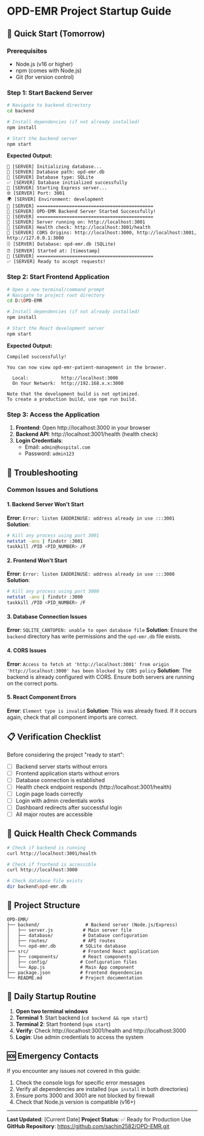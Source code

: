 # OPD-EMR Project Startup Guide

## 🚀 Quick Start (Tomorrow)

### Prerequisites
- Node.js (v16 or higher)
- npm (comes with Node.js)
- Git (for version control)

### Step 1: Start Backend Server
```bash
# Navigate to backend directory
cd backend

# Install dependencies (if not already installed)
npm install

# Start the backend server
npm start
```

**Expected Output:**
```
🔄 [SERVER] Initializing database...
📁 [SERVER] Database path: opd-emr.db
🔗 [SERVER] Database type: SQLite
✅ [SERVER] Database initialized successfully
🚀 [SERVER] Starting Express server...
🌐 [SERVER] Port: 3001
🌍 [SERVER] Environment: development
🎉 [SERVER] ===========================================
🎉 [SERVER] OPD-EMR Backend Server Started Successfully!
🎉 [SERVER] ===========================================
🚀 [SERVER] Server running on: http://localhost:3001
🔗 [SERVER] Health check: http://localhost:3001/health
📡 [SERVER] CORS Origins: http://localhost:3000, http://localhost:3001, http://127.0.0.1:3000
🗄️ [SERVER] Database: opd-emr.db (SQLite)
⏰ [SERVER] Started at: [timestamp]
🎉 [SERVER] ===========================================
✅ [SERVER] Ready to accept requests!
```

### Step 2: Start Frontend Application
```bash
# Open a new terminal/command prompt
# Navigate to project root directory
cd D:\OPD-EMR

# Install dependencies (if not already installed)
npm install

# Start the React development server
npm start
```

**Expected Output:**
```
Compiled successfully!

You can now view opd-emr-patient-management in the browser.

  Local:            http://localhost:3000
  On Your Network:  http://192.168.x.x:3000

Note that the development build is not optimized.
To create a production build, use npm run build.
```

### Step 3: Access the Application
1. **Frontend**: Open http://localhost:3000 in your browser
2. **Backend API**: http://localhost:3001/health (health check)
3. **Login Credentials**:
   - Email: `admin@hospital.com`
   - Password: `admin123`

## 🔧 Troubleshooting

### Common Issues and Solutions

#### 1. Backend Server Won't Start
**Error**: `Error: listen EADDRINUSE: address already in use :::3001`
**Solution**: 
```bash
# Kill any process using port 3001
netstat -ano | findstr :3001
taskkill /PID <PID_NUMBER> /F
```

#### 2. Frontend Won't Start
**Error**: `Error: listen EADDRINUSE: address already in use :::3000`
**Solution**:
```bash
# Kill any process using port 3000
netstat -ano | findstr :3000
taskkill /PID <PID_NUMBER> /F
```

#### 3. Database Connection Issues
**Error**: `SQLITE_CANTOPEN: unable to open database file`
**Solution**: Ensure the `backend` directory has write permissions and the `opd-emr.db` file exists.

#### 4. CORS Issues
**Error**: `Access to fetch at 'http://localhost:3001' from origin 'http://localhost:3000' has been blocked by CORS policy`
**Solution**: The backend is already configured with CORS. Ensure both servers are running on the correct ports.

#### 5. React Component Errors
**Error**: `Element type is invalid`
**Solution**: This was already fixed. If it occurs again, check that all component imports are correct.

## 📋 Verification Checklist

Before considering the project "ready to start":

- [ ] Backend server starts without errors
- [ ] Frontend application starts without errors
- [ ] Database connection is established
- [ ] Health check endpoint responds (http://localhost:3001/health)
- [ ] Login page loads correctly
- [ ] Login with admin credentials works
- [ ] Dashboard redirects after successful login
- [ ] All major routes are accessible

## 🎯 Quick Health Check Commands

```bash
# Check if backend is running
curl http://localhost:3001/health

# Check if frontend is accessible
curl http://localhost:3000

# Check database file exists
dir backend\opd-emr.db
```

## 📁 Project Structure
```
OPD-EMR/
├── backend/                 # Backend server (Node.js/Express)
│   ├── server.js           # Main server file
│   ├── database/           # Database configuration
│   ├── routes/             # API routes
│   └── opd-emr.db         # SQLite database
├── src/                    # Frontend React application
│   ├── components/         # React components
│   ├── config/            # Configuration files
│   └── App.js             # Main App component
├── package.json           # Frontend dependencies
└── README.md              # Project documentation
```

## 🔄 Daily Startup Routine

1. **Open two terminal windows**
2. **Terminal 1**: Start backend (`cd backend && npm start`)
3. **Terminal 2**: Start frontend (`npm start`)
4. **Verify**: Check http://localhost:3001/health and http://localhost:3000
5. **Login**: Use admin credentials to access the system

## 🆘 Emergency Contacts

If you encounter any issues not covered in this guide:
1. Check the console logs for specific error messages
2. Verify all dependencies are installed (`npm install` in both directories)
3. Ensure ports 3000 and 3001 are not blocked by firewall
4. Check that Node.js version is compatible (v16+)

---

**Last Updated**: [Current Date]
**Project Status**: ✅ Ready for Production Use
**GitHub Repository**: https://github.com/sachin2582/OPD-EMR.git


